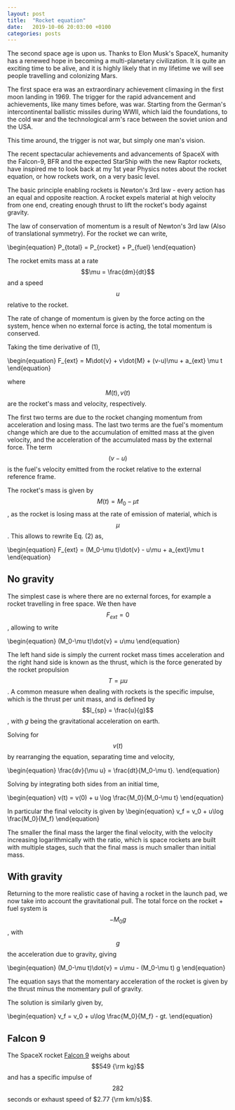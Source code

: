 ```yaml
---
layout: post
title:  "Rocket equation"
date:   2019-10-06 20:03:00 +0100
categories: posts
---
```



The second space age is upon us. Thanks to Elon Musk's SpaceX,
humanity has a renewed hope in becoming a multi-planetary civilization.
It is quite an exciting time to be alive, and it is highly likely 
that in my lifetime we will see people travelling and colonizing Mars.

The first space era was an extraordinary achievement climaxing in the first moon landing in 1969. The trigger for the rapid advancement and achievements, like many times before, was war.
Starting from the German's intercontinental ballistic missiles during WWII, which laid the foundations, to the cold war and the 
technological arm's race between the soviet union and the USA.

This time around, the trigger is not war, but simply one man's vision.

The recent spectacular achievements and advancements of SpaceX with the Falcon-9, BFR and the expected StarShip with the new Raptor rockets, have inspired me to look back at my 1st year Physics notes about the rocket equation, or how rockets work, on a very basic level.

The basic principle enabling rockets is Newton's 3rd law - every action has an equal and opposite reaction. 
A rocket expels material at high velocity from one end, creating enough thrust to lift the rocket's body against gravity.

The law of conservation of momentum is a result of Newton's 3rd law (Also of translational symmetry). For the rocket we can write,

\begin{equation}
P_{total} = P_{rocket} + P_{fuel}
\end{equation}

The rocket emits mass at a rate $$\mu = \frac{dm}{dt}$$ and a speed $$u$$ relative to the rocket.

The rate of change of momentum is given by the force acting on the system, hence when no external force is acting, the total momentum is conserved.

Taking the time derivative of (1),

\begin{equation}
F_{ext} = M\dot{v} + v\dot{M} + (v-u)\mu + a_{ext} \mu t
\end{equation}

where $$M(t), v(t)$$ are the rocket's mass and velocity, respectively. 

The first two terms are due to the rocket changing momentum from acceleration and losing mass.
The last two terms are the fuel's momentum change which are due to the accumulation of emitted mass at the given velocity, and the acceleration of the accumulated mass by the external force.
The term $$(v-u)$$ is the fuel's velocity emitted from the rocket relative to the external reference frame.

The rocket's mass is given by $$M(t)=M_0-\mu t$$, as the rocket is losing mass at the rate of emission of material, which is $$\mu$$.
This allows to rewrite Eq. (2) as,

\begin{equation}
F_{ext} = (M_0-\mu t)\dot{v} - u\mu + a_{ext}\mu t
\end{equation}

## No gravity

The simplest case is where there are no external forces, for example a rocket travelling in free space. We then have $$F_{ext}=0$$, allowing to write

\begin{equation}
(M_0-\mu t)\dot{v} = u\mu
\end{equation}

The left hand side is simply the current rocket mass times acceleration and the right hand side is known as the thrust, which is the force generated by the rocket propulsion $$T=\mu u$$. 
A common measure when dealing with rockets is the specific impulse, which is the thrust per unit mass, and is defined by $$I_{sp} = \frac{u}{g}$$, with $g$ being the gravitational acceleration on earth.

Solving for $$v(t)$$ by rearranging the equation, separating time and velocity,

\begin{equation}
\frac{dv}{\mu u} = \frac{dt}{M_0-\mu t}.
\end{equation}

Solving by integrating both sides from an initial time,

\begin{equation}
v(t) = v(0) + u \log \frac{M_0}{M_0-\mu t}
\end{equation}

In particular the final velocity is given by 
\begin{equation}
v_f = v_0 + u\log \frac{M_0}{M_f}
\end{equation}

The smaller the final mass the larger the final velocity, with the velocity
increasing logarithmically with the ratio, which is space rockets are built with
multiple stages, such that the final mass is much smaller than initial mass.

## With gravity

Returning to the more realistic case of having a rocket in the launch pad, we now take into account the gravitational pull. The total force on the rocket + fuel system is $$-M_0 g$$, with $$g$$ the acceleration due to gravity, giving 

\begin{equation}
(M_0-\mu t)\dot{v} = u\mu - (M_0-\mu t) g 
\end{equation}

The equation says that the momentary acceleration of the rocket is given by the thrust minus the momentary pull of gravity.

The solution is similarly given by,

\begin{equation}
v_f = v_0 + u\log \frac{M_0}{M_f} - gt.
\end{equation}


## Falcon 9

The SpaceX rocket [Falcon 9](https://en.wikipedia.org/wiki/Falcon_9)
weighs about $$549 {\rm kg}$$ and has a specific impulse of $$282$$ seconds or exhaust speed of $2.77 {\rm km/s}$$.